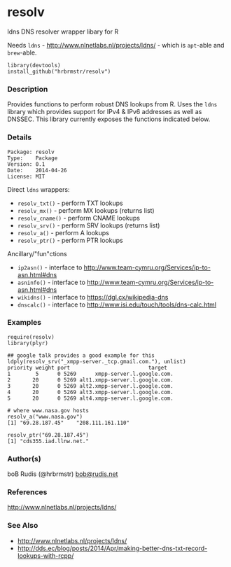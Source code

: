 resolv
======

ldns DNS resolver wrapper libary for R

Needs `ldns` - http://www.nlnetlabs.nl/projects/ldns/ - which is `apt`-able and `brew`-able.

    library(devtools)
    install_github("hrbrmstr/resolv")

### Description

Provides functions to perform robust DNS lookups from R. Uses the `ldns` library which provides support for IPv4 & IPv6 addresses as well as DNSSEC. This library currently exposes the functions indicated below.

### Details

    Package: resolv
    Type:    Package
    Version: 0.1
    Date:    2014-04-26
    License: MIT

Direct `ldns` wrappers:

- `resolv_txt()` - perform TXT lookups
- `resolv_mx()` - perform MX lookups (returns list)
- `resolv_cname()` - perform CNAME lookups
- `resolv_srv()` - perform SRV lookups (returns list)
- `resolv_a()` - perform A lookups
- `resolv_ptr()` - perform PTR lookups

Ancillary/"fun"ctions

- `ip2asn()` - interface to http://www.team-cymru.org/Services/ip-to-asn.html#dns
- `asninfo()` - interface to http://www.team-cymru.org/Services/ip-to-asn.html#dns
- `wikidns()` - interface to https://dgl.cx/wikipedia-dns
- `dnscalc()` - interface to http://www.isi.edu/touch/tools/dns-calc.html

### Examples

    require(resolv)
    library(plyr)

    ## google talk provides a good example for this
    ldply(resolv_srv("_xmpp-server._tcp.gmail.com."), unlist)
    priority weight port                         target
    1        5      0 5269      xmpp-server.l.google.com.
    2       20      0 5269 alt1.xmpp-server.l.google.com.
    3       20      0 5269 alt2.xmpp-server.l.google.com.
    4       20      0 5269 alt3.xmpp-server.l.google.com.
    5       20      0 5269 alt4.xmpp-server.l.google.com.

    # where www.nasa.gov hosts
    resolv_a("www.nasa.gov")
    [1] "69.28.187.45"    "208.111.161.110"

    resolv_ptr("69.28.187.45")
    [1] "cds355.iad.llnw.net."


### Author(s)

   boB Rudis (@hrbrmstr) <bob@rudis.net>

### References

   http://www.nlnetlabs.nl/projects/ldns/

### See Also

- http://www.nlnetlabs.nl/projects/ldns/
- http://dds.ec/blog/posts/2014/Apr/making-better-dns-txt-record-lookups-with-rcpp/
